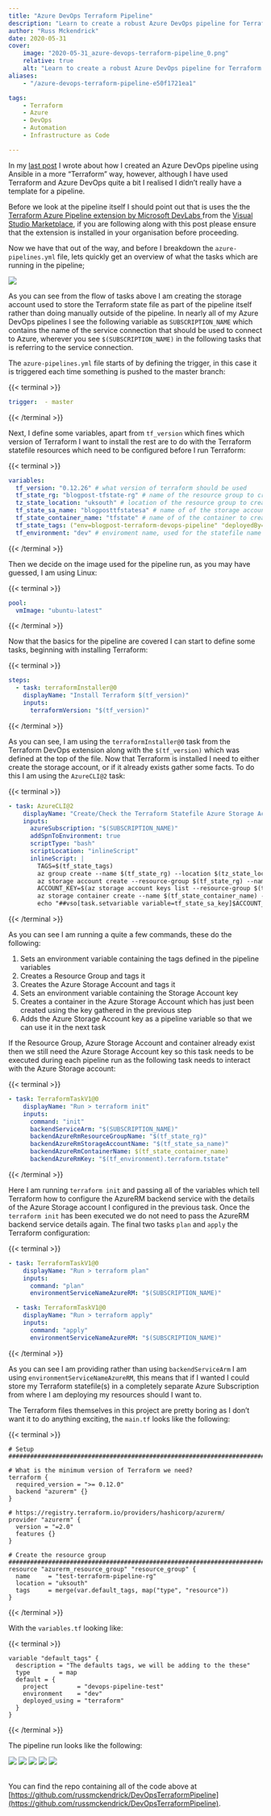 ```yaml
---
title: "Azure DevOps Terraform Pipeline"
description: "Learn to create a robust Azure DevOps pipeline for Terraform deployments, managing infrastructure as code efficiently with Azure CLI and Terraform tasks."
author: "Russ Mckendrick"
date: 2020-05-31
cover:
    image: "2020-05-31_azure-devops-terraform-pipeline_0.png" 
    relative: true
    alt: "Learn to create a robust Azure DevOps pipeline for Terraform deployments, managing infrastructure as code efficiently with Azure CLI and Terraform tasks."
aliases:
    - "/azure-devops-terraform-pipeline-e50f1721ea1"

tags:
    - Terraform
    - Azure
    - DevOps
    - Automation
    - Infrastructure as Code

---
```


In my [last post](https://www.mediaglasses.blog/2020/05/10/azure-devops-ansible-pipeline/) I wrote about how I created an Azure DevOps pipeline using Ansible in a more “Terraform” way, however, although I have used Terraform and Azure DevOps quite a bit I realised I didn’t really have a template for a pipeline.

Before we look at the pipeline itself I should point out that is uses the the [Terraform Azure Pipeline extension by Microsoft DevLabs ](https://marketplace.visualstudio.com/items?itemName=ms-devlabs.custom-terraform-tasks&ssr=false#overview)from the [Visual Studio Marketplace](https://marketplace.visualstudio.com/azuredevops), if you are following along with this post please ensure that the extension is installed in your organisation before proceeding.

Now we have that out of the way, and before I breakdown the `azure-pipelines.yml` file, lets quickly get an overview of what the tasks which are running in the pipeline;


![](images/01.png)

As you can see from the flow of tasks above I am creating the storage account used to store the Terraform state file as part of the pipeline itself rather than doing manually outside of the pipeline. In nearly all of my Azure DevOps pipelines I see the following variable as `SUBSCRIPTION_NAME` which contains the name of the service connection that should be used to connect to Azure, wherever you see `$(SUBSCRIPTION_NAME)` in the following tasks that is referring to the service connection.

The `azure-pipelines.yml` file starts of by defining the trigger, in this case it is triggered each time something is pushed to the master branch:

{{< terminal >}}
``` yaml
trigger:  - master
```
{{< /terminal >}}

Next, I define some variables, apart from `tf_version` which fines which version of Terraform I want to install the rest are to do with the Terraform statefile resources which need to be configured before I run Terraform:

{{< terminal >}}
``` yaml
variables:
  tf_version: "0.12.26" # what version of terraform should be used
  tf_state_rg: "blogpost-tfstate-rg" # name of the resource group to create/use for the terraform state file
  tz_state_location: "uksouth" # location of the resource group to create/use for the terraform state file
  tf_state_sa_name: "blogposttfstatesa" # name of of the storage account to create/use for the terraform state file
  tf_state_container_name: "tfstate" # name of of the container to create/use for the terraform state file
  tf_state_tags: ("env=blogpost-terraform-devops-pipeline" "deployedBy=devops") # tags for the resources above which support tagging
  tf_environment: "dev" # enviroment name, used for the statefile name
```
{{< /terminal >}}

Then we decide on the image used for the pipeline run, as you may have guessed, I am using Linux:

{{< terminal >}}
``` yaml
pool:
  vmImage: "ubuntu-latest"
```
{{< /terminal >}}

Now that the basics for the pipeline are covered I can start to define some tasks, beginning with installing Terraform:

{{< terminal >}}
``` yaml
steps:
  - task: terraformInstaller@0
    displayName: "Install Terraform $(tf_version)"
    inputs:
      terraformVersion: "$(tf_version)"
```
{{< /terminal >}}

As you can see, I am using the `terraformInstaller@0` task from the Terraform DevOps extension along with the `$(tf_version)` which was defined at the top of the file. Now that Terraform is installed I need to either create the storage account, or if it already exists gather some facts. To do this I am using the `AzureCLI@2` task:

{{< terminal >}}
``` yaml
- task: AzureCLI@2
    displayName: "Create/Check the Terraform Statefile Azure Storage Account"
    inputs:
      azureSubscription: "$(SUBSCRIPTION_NAME)"
      addSpnToEnvironment: true
      scriptType: "bash"
      scriptLocation: "inlineScript"
      inlineScript: |
        TAGS=$(tf_state_tags)
        az group create --name $(tf_state_rg) --location $(tz_state_location) --tags "${TAGS[@]}"
        az storage account create --resource-group $(tf_state_rg) --name $(tf_state_sa_name) --sku Standard_GRS --encryption-services blob --tags "${TAGS[@]}"
        ACCOUNT_KEY=$(az storage account keys list --resource-group $(tf_state_rg) --account-name $(tf_state_sa_name) --query [0].value -o tsv)
        az storage container create --name $(tf_state_container_name) --account-name $(tf_state_sa_name) --account-key $ACCOUNT_KEY
        echo "##vso[task.setvariable variable=tf_state_sa_key]$ACCOUNT_KEY"
```
{{< /terminal >}}

As you can see I am running a quite a few commands, these do the following:

1. Sets an environment variable containing the tags defined in the pipeline variables
2. Creates a Resource Group and tags it
3. Creates the Azure Storage Account and tags it
4. Sets an environment variable containing the Storage Account key
5. Creates a container in the Azure Storage Account which has just been created using the key gathered in the previous step
6. Adds the Azure Storage Account key as a pipeline variable so that we can use it in the next task

If the Resource Group, Azure Storage Account and container already exist then we still need the Azure Storage Account key so this task needs to be executed during each pipeline run as the following task needs to interact with the Azure Storage account:

{{< terminal >}}
``` yaml
- task: TerraformTaskV1@0
    displayName: "Run > terraform init"
    inputs:
      command: "init"
      backendServiceArm: "$(SUBSCRIPTION_NAME)"
      backendAzureRmResourceGroupName: "$(tf_state_rg)"
      backendAzureRmStorageAccountName: "$(tf_state_sa_name)"
      backendAzureRmContainerName: $(tf_state_container_name)
      backendAzureRmKey: "$(tf_environment).terraform.tstate"
```
{{< /terminal >}}

Here I am running `terraform init` and passing all of the variables which tell Terraform how to configure the AzureRM backend service with the details of the Azure Storage account I configured in the previous task. Once the `terraform init` has been executed we do not need to pass the AzureRM backend service details again. The final two tasks `plan` and `apply` the Terraform configuration:

{{< terminal >}}
```yaml
- task: TerraformTaskV1@0
    displayName: "Run > terraform plan"
    inputs:
      command: "plan"
      environmentServiceNameAzureRM: "$(SUBSCRIPTION_NAME)"

  - task: TerraformTaskV1@0
    displayName: "Run > terraform apply"
    inputs:
      command: "apply"
      environmentServiceNameAzureRM: "$(SUBSCRIPTION_NAME)"
```
{{< /terminal >}}

As you can see I am providing rather than using `backendServiceArm` I am using `environmentServiceNameAzureRM`, this means that if I wanted I could store my Terraform statefile(s) in a completely separate Azure Subscription from where I am deploying my resources should I want to.

The Terraform files themselves in this project are pretty boring as I don’t want it to do anything exciting, the `main.tf` looks like the following:

{{< terminal >}}
``` hcl
# Setup
######################################################################################################

# What is the minimum version of Terraform we need?
terraform {
  required_version = ">= 0.12.0"
  backend "azurerm" {}
}

# https://registry.terraform.io/providers/hashicorp/azurerm/
provider "azurerm" {
  version = "=2.0"
  features {}
}

# Create the resource group
######################################################################################################
resource "azurerm_resource_group" "resource_group" {
  name     = "test-terraform-pipeline-rg"
  location = "uksouth"
  tags     = merge(var.default_tags, map("type", "resource"))
}
```
{{< /terminal >}}

With the `variables.tf` looking like:

{{< terminal >}}
``` hcl
variable "default_tags" {
  description = "The defaults tags, we will be adding to the these"
  type        = map
  default = {
    project        = "devops-pipeline-test"
    environment    = "dev"
    deployed_using = "terraform"
  }
}
```
{{< /terminal >}}

The pipeline run looks like the following:

<div class-="gallery-box">
  <div class="gallery">
    <image src="images/02.png">
    <image src="images/03.png">
    <image src="images/04.png">
    <image src="images/05.png">
    <image src="images/06.png">
  </div>
</div><br>

You can find the repo containing all of the code above at [https://github.com/russmckendrick/DevOpsTerraformPipeline](https://github.com/russmckendrick/DevOpsTerraformPipeline).
